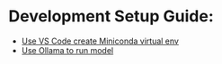 # Development Setup Guide: 

* [Use VS Code create Miniconda virtual env](Use-VS-Code-create-Miniconda-virtual-env)
* [Use Ollama to run model](Use-Ollama-to-run-model)
